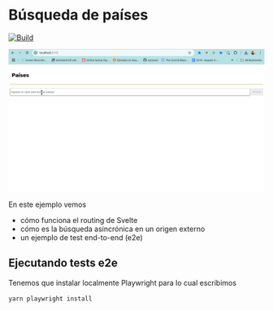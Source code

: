 
# Búsqueda de países

[![Build](https://github.com/uqbar-project/eg-paises-svelte/actions/workflows/build.yml/badge.svg)](https://github.com/uqbar-project/eg-paises-svelte/actions/workflows/build.yml)

![demo](./videos/demo.gif)

En este ejemplo vemos

- cómo funciona el routing de Svelte
- cómo es la búsqueda asincrónica en un origen externo
- un ejemplo de test end-to-end (e2e)

## Ejecutando tests e2e

Tenemos que instalar localmente Playwright para lo cual escribimos

```bash
yarn playwright install
```
